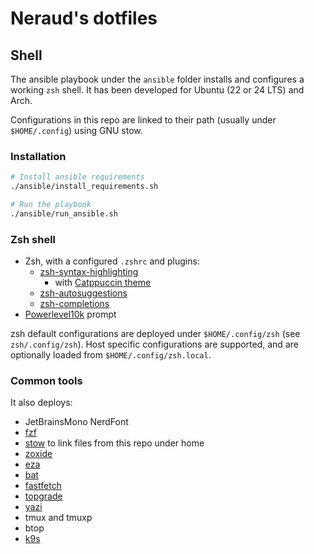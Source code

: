 # Neraud's dotfiles

## Shell

The ansible playbook under the `ansible` folder installs and configures a working `zsh` shell.
It has been developed for Ubuntu (22 or 24 LTS) and Arch.

Configurations in this repo are linked to their path (usually under `$HOME/.config`) using GNU stow.

### Installation

```bash
# Install ansible requirements
./ansible/install_requirements.sh

# Run the playbook
./ansible/run_ansible.sh
```

### Zsh shell

* Zsh, with a configured `.zshrc` and plugins:
  * [zsh-syntax-highlighting](https://github.com/zsh-users/zsh-syntax-highlighting.git)
    * with [Catppuccin theme](https://github.com/catppuccin/zsh-syntax-highlighting.git)
  * [zsh-autosuggestions](https://github.com/zsh-users/zsh-autosuggestions.git)
  * [zsh-completions](https://github.com/zsh-users/zsh-completions.git)
* [Powerlevel10k](https://github.com/romkatv/powerlevel10k.git) prompt

zsh default configurations are deployed under `$HOME/.config/zsh` (see `zsh/.config/zsh`).
Host specific configurations are supported, and are optionally loaded from `$HOME/.config/zsh.local`.

### Common tools

It also deploys:

* JetBrainsMono NerdFont
* [fzf](https://github.com/junegunn/fzf)
* [stow](https://www.gnu.org/software/stow/) to link files from this repo under home
* [zoxide](https://github.com/ajeetdsouza/zoxide)
* [eza](https://github.com/eza-community/eza)
* [bat](https://github.com/sharkdp/bat)
* [fastfetch](https://github.com/fastfetch-cli/fastfetch)
* [topgrade](https://github.com/topgrade-rs/topgrade)
* [yazi](https://github.com/sxyazi/yazi)
* tmux and tmuxp
* btop
* [k9s](https://github.com/derailed/k9s)
